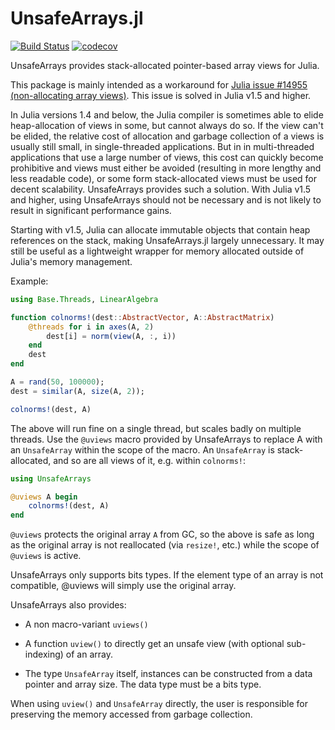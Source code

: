 # UnsafeArrays.jl

[![Build Status](https://travis-ci.com/JuliaArrays/UnsafeArrays.jl.svg?branch=master)](https://travis-ci.com/JuliaArrays/UnsafeArrays.jl)
[![codecov](https://codecov.io/gh/JuliaArrays/UnsafeArrays.jl/branch/master/graph/badge.svg)](https://codecov.io/gh/JuliaArrays/UnsafeArrays.jl)

UnsafeArrays provides stack-allocated pointer-based array views for Julia.

This package is mainly intended as a workaround for
[Julia issue #14955 (non-allocating array views)](https://github.com/JuliaLang/julia/issues/14955). This issue is solved in Julia v1.5 and higher.

In Julia versions 1.4 and below, the Julia compiler is sometimes able to
elide heap-allocation of views in some, but cannot always do so. If the view
can't be elided, the relative cost of allocation and garbage collection of a
views is usually still small, in single-threaded applications. But in
in multi-threaded applications that use a large number of views, this cost can
quickly become prohibitive and views must either be avoided (resulting in more
lengthy and less readable code), or some form stack-allocated views must be
used for decent scalability. UnsafeArrays provides such a solution.
With Julia v1.5 and higher, using UnsafeArrays should not be necessary and is
not likely to result in significant performance gains.

Starting with v1.5, Julia can allocate immutable objects that contain
heap references on the stack, making UnsafeArrays.jl largely unnecessary.
It may still be useful as a lightweight wrapper for memory allocated outside
of Julia's memory management.

Example:

```julia
using Base.Threads, LinearAlgebra

function colnorms!(dest::AbstractVector, A::AbstractMatrix)
    @threads for i in axes(A, 2)
        dest[i] = norm(view(A, :, i))
    end
    dest
end

A = rand(50, 100000);
dest = similar(A, size(A, 2));

colnorms!(dest, A)
```

The above will run fine on a single thread, but scales badly on multiple
threads. Use the `@uviews` macro provided by UnsafeArrays to replace A with an
`UnsafeArray` within the scope of the macro. An `UnsafeArray` is
stack-allocated, and so are all views of it, e.g. within `colnorms!`:

```julia
using UnsafeArrays

@uviews A begin
    colnorms!(dest, A)
end
```

`@uviews` protects the original array `A` from GC, so the above is safe as
long as the original array is not reallocated (via `resize!`, etc.) while the
scope of `@uviews` is active.

UnsafeArrays only supports bits types. If the element type of an array is not
compatible, @uviews will simply use the original array.

UnsafeArrays also provides:

* A non macro-variant `uviews()`

* A function `uview()` to directly get an unsafe view (with optional
  sub-indexing) of an array.

* The type `UnsafeArray` itself, instances can be constructed from a data
  pointer and array size. The data type must be a bits type.

When using `uview()` and `UnsafeArray` directly, the user is responsible for
preserving the memory accessed from garbage collection.
